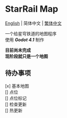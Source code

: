 # StarRail Map
[English](../README.md) | 简体中文 | [繁体中文](README_zh-tw.md)

一个给星穹铁道的地图程序  
使用 ***Godot 4.1*** 制作

**目前尚未完成**  
**现阶段就只是一个地图**

## 待办事项
[x] 基本地图  
[] 点位  
[] 点位标记  
[] 检查更新  
[] 热更新  